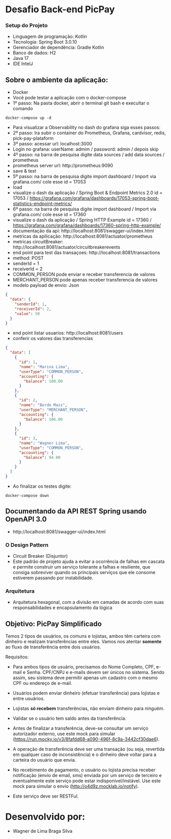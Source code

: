 # Desafio Back-end PicPay

### Setup do Projeto
* Linguagem de programação: Kotlin
* Tecnologia: Spring Boot 3.0.10
* Gerenciador de dependência: Gradle Kotlin
* Banco de dados: H2
* Java 17
* IDE IntelJ

## Sobre o ambiente da aplicação:

* Docker
* Você pode testar a aplicação com o docker-compose
* 1º passo: Na pasta docker, abrir o terminal git bash e execultar o comando 
```
docker-compose up -d
```
* Para visualizar a Observability no dash do grafana siga esses passos:
* 2º passo: Ira subir o container do Prometheus, Grafana, cardvisor, redis, pick-pay-plataform
* 3º passo: acessar url: localhost:3000
* Login no grafana: userName: admim / password: admin / depois skip
* 4º passo: na barra de pesquisa digite data sources / add data sources / prometheus
* prometheus server url: http://prometheus:9090
* save & test
* 5º passo: na barra de pesquisa digite import dashboard / Import via grafana.com/ cole esse id = 17053
* load
* visualize o dash da aplicação / Spring Boot & Endpoint Metrics 2.0 id = 17053 / https://grafana.com/grafana/dashboards/17053-spring-boot-statistics-endpoint-metrics/
* 6º passo: na barra de pesquisa digite import dashboard / Import via grafana.com/ cole esse id = 17360
* visualize o dash da aplicação / Spring HTTP Example id = 17360 / https://grafana.com/grafana/dashboards/17360-spring-http-example/
* documentação da api: http://localhost:8081/swagger-ui/index.html
* metricas da apilicação: http://localhost:8081/actuator/prometheus
* metricas circuitBreaker: http://localhost:8081/actuator/circuitbreakerevents
* end point para test das transaçoes: http://localhost:8081/transactions
* method: POST
* senderId = 1
* receiverId = 2
* COMMON_PERSON pode enviar e receber transferencia de valores
* MERCHANT_PERSON pode apenas receber transferencia de valores
* modelo payload de envio: Json
```json
{
  "data": {
    "senderId": 1,
    "receiverId": 2,
    "value": 50
  }
}
```
* end point listar usuarios: http://localhost:8081/users
* conferir os valores das transferencias
```json
{
  "data": [
    {
      "id": 1,
      "name": "Marina Lima",
      "userType": "COMMON_PERSON",
      "accounting": {
        "balance": 100.00
      }
    },
    {
      "id": 2,
      "name": "Borde Mais",
      "userType": "MERCHANT_PERSON",
      "accounting": {
        "balance": 106.00
      }
    },
    {
      "id": 3,
      "name": "Wagner Lima",
      "userType": "COMMON_PERSON",
      "accounting": {
        "balance": 94.00
      }
    }
  ]
}
```
* Ao finalizar os testes digite:
```
docker-compose down
```
## Documentando da API REST Spring usando OpenAPI 3.0

* http://localhost:8081/swagger-ui/index.html

### O Design Pattern 

* Circuit Breaker (Disjuntor)
* Este padrão de projeto ajuda a evitar a ocorrência de falhas em cascata e permite construir um serviço tolerante a falhas e resiliente, que consiga sobreviver quando os principais serviços que ele consome estiverem passando por instabilidade.
### Arquitetura

* Arquitetura hexagonal, com a divisão em camadas de acordo com suas responsabilidades e encapsulamento da lógica

## Objetivo: PicPay Simplificado

Temos 2 tipos de usuários, os comuns e lojistas, ambos têm carteira com dinheiro e realizam transferências entre eles. Vamos nos atentar **somente** ao fluxo de transferência entre dois usuários.

Requisitos:

- Para ambos tipos de usuário, precisamos do Nome Completo, CPF, e-mail e Senha. CPF/CNPJ e e-mails devem ser únicos no sistema. Sendo assim, seu sistema deve permitir apenas um cadastro com o mesmo CPF ou endereço de e-mail.

- Usuários podem enviar dinheiro (efetuar transferência) para lojistas e entre usuários.

- Lojistas **só recebem** transferências, não enviam dinheiro para ninguém.

- Validar se o usuário tem saldo antes da transferência.

- Antes de finalizar a transferência, deve-se consultar um serviço autorizador externo, use este mock para simular (https://run.mocky.io/v3/8fafdd68-a090-496f-8c9a-3442cf30dae6).

- A operação de transferência deve ser uma transação (ou seja, revertida em qualquer caso de inconsistência) e o dinheiro deve voltar para a carteira do usuário que envia.

- No recebimento de pagamento, o usuário ou lojista precisa receber notificação (envio de email, sms) enviada por um serviço de terceiro e eventualmente este serviço pode estar indisponível/instável. Use este mock para simular o envio (http://o4d9z.mocklab.io/notify).

- Este serviço deve ser RESTFul.
# Desenvolvido por:

* Wagner de Lima Braga Silva

